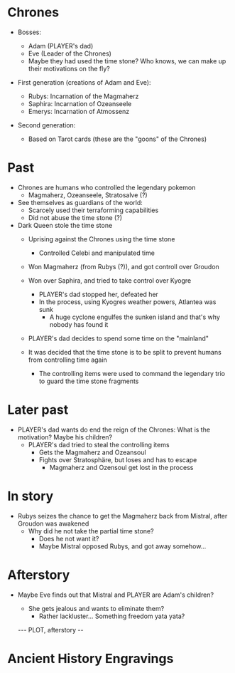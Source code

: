 # Chrones
- Bosses:
    - Adam (PLAYER's dad)
    - Eve (Leader of the Chrones)
    - Maybe they had used the time stone? Who knows, we can make up their motivations on the fly?

- First generation (creations of Adam and Eve): 
    - Rubys: Incarnation of the Magmaherz
    - Saphira: Incarnation of Ozeanseele
    - Emerys: Incarnation of Atmossenz
- Second generation:
    - Based on Tarot cards (these are the "goons" of the Chrones)



# Past
- Chrones are humans who controlled the legendary pokemon
    - Magmaherz, Ozeanseele, Stratosalve (?)
- See themselves as guardians of the world:
    - Scarcely used their terraforming capabilities
    - Did not abuse the time stone (?)
- Dark Queen stole the time stone
    - Uprising against the Chrones using the time stone
        - Controlled Celebi and manipulated time
    - Won Magmaherz (from Rubys (?)), and got controll over Groudon
    - Won over Saphira, and tried to take control over Kyogre
        - PLAYER's dad stopped her, defeated her
        - In the process, using Kyogres weather powers, Atlantea was sunk
            - A huge cyclone engulfes the sunken island and that's why nobody has found it
    - PLAYER's dad decides to spend some time on the "mainland"

    - It was decided that the time stone is to be split to prevent humans from controlling time again
        - The controlling items were used to command the legendary trio to guard the time stone fragments
    
# Later past
- PLAYER's dad wants do end the reign of the Chrones: What is the motivation? Maybe his children?
    - PLAYER's dad tried to steal the controlling items
        - Gets the Magmaherz and Ozeansoul
        - Fights over Stratosphäre, but loses and has to escape
            - Magmaherz and Ozensoul get lost in the process

# In story
- Rubys seizes the chance to get the Magmaherz back from Mistral, after Groudon was awakened
    - Why did he not take the partial time stone?
        - Does he not want it?
        - Maybe Mistral opposed Rubys, and got away somehow...


# Afterstory
- Maybe Eve finds out that Mistral and PLAYER are Adam's children?
    - She gets jealous and wants to eliminate them?
        - Rather lackluster...
        Something freedom yata yata?

    --- PLOT, afterstory --


    
# Ancient History Engravings
